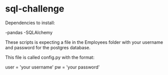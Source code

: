 # sql-challenge

Dependencies to install:

-pandas
-SQLAlchemy


These scripts is expecting a file in the Employees folder with your username and password for the postgres database. 

This file is called config.py with the format:

user = 'your username'
pw = 'your password'
